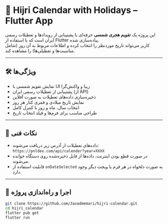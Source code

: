 # 📅 Hijri Calendar with Holidays – Flutter App

این پروژه یک **تقویم هجری شمسی** حرفه‌ای با پشتیبانی از رویدادها و تعطیلات رسمی ایران است که با استفاده از Flutter پیاده‌سازی شده.  
کاربر می‌تواند تاریخ موردنظر را انتخاب کرده و اطلاعات مربوط به آن روز (شامل مناسبت‌ها و تعطیلی‌ها) را مشاهده کند.

---

## 🛠 ویژگی‌ها

- نمایش تقویم شمسی با UI زیبا و واکنش‌گرا
- پشتیبانی از تعطیلات رسمی ایران (از API)
- ذخیره‌سازی داده‌های تعطیلات به صورت آفلاین
- نمایش تاریخ میلادی و قمری کنار هر روز
- انتخاب سال، ماه و روز با کنترل کامل
- طراحی مناسب برای فرم‌ها و فیلد انتخاب تاریخ

---

## 🧠 نکات فنی

- داده‌های تعطیلات از آدرس زیر دریافت می‌شوند:  
  `https://pnldev.com/api/calender?year=XXXX`
- در صورت قطع بودن اینترنت، داده‌ها از فایل ذخیره‌شده روی دستگاه خوانده می‌شوند.
- قابلیت استفاده از `onDateSelected` به صورت دلخواه در هر فرم یا ویجت دیگر وجود دارد.

---

## 🚀 اجرا و راه‌اندازی پروژه

```bash
git clone https://github.com/Javadmemari/hijri-calendar.git
cd hijri_calendar
flutter pub get
flutter run
